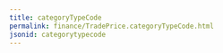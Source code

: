 ```yaml
---
title: categoryTypeCode
permalink: finance/TradePrice.categoryTypeCode.html
jsonid: categorytypecode
---
```

